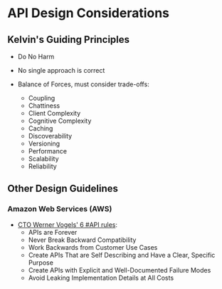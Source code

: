 
# API Design Considerations

## Kelvin's Guiding Principles
- Do No Harm

- No single approach is correct

- Balance of Forces, must consider trade-offs:
  + Coupling
  + Chattiness
  + Client Complexity 
  + Cognitive Complexity 
  + Caching
  + Discoverability
  + Versioning 
  + Performance
  + Scalability
  + Reliability


## Other Design Guidelines

### Amazon Web Services (AWS) 

- [CTO Werner Vogels' 6 #API rules](https://thenewstack.io/werner-vogels-6-rules-for-good-api-design/):
  + APIs are Forever
  + Never Break Backward Compatibility
  + Work Backwards from Customer Use Cases
  + Create APIs That are Self Describing and Have a Clear, Specific Purpose
  + Create APIs with Explicit and Well-Documented Failure Modes 
  + Avoid Leaking Implementation Details at All Costs


